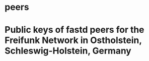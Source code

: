 # peers

# Public keys of fastd peers for the Freifunk Network in Ostholstein, Schleswig-Holstein, Germany
